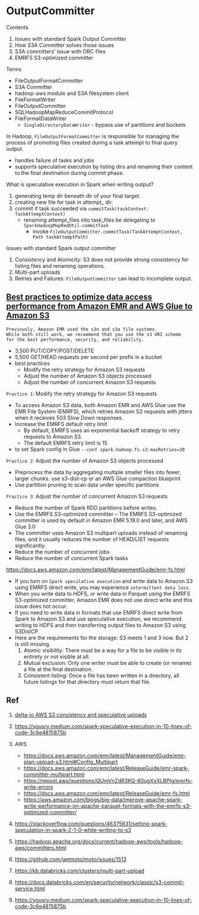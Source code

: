 # OutputCommitter

Contents
1. Issues with standard Spark Output Committer
2. How S3A Committer solves those issues
3. S3A committers’ issue with ORC files
4. EMRFS S3-optimized committer


Terms
- FileOutputFormatCommitter
- S3A Committer
- hadoop-aws module and S3A filesystem client
- FileFormatWriter
- FileOutputCommitter
- SQLHadoopMapReduceCommitProtocol
- FileFormatDataWriter
  - `SingleDirectoryDataWriter` - bypass use of partitions and buckets
  


In Hadoop, `FileOutputFormatCommitter` is responsible for managing the process
of promoting files created during a task attempt to final query output.
- handles failure of tasks and jobs
- supports speculative execution by listing dirs and renaming their content
to the final destination during commit phase.

What is speculative execution in Spark when writing output?


1. generating temp dir beneath dir of your final target.
2. creating new file for task in attempt_ dir.
3. commit if task succeeded via `commitTask(taskContext: TaskAttemptContext)`
   - renaming attempt_files into task_files be delegating to `SparkHadoopMapRedUtil.commitTask`
     - invoke `FileOutputCommitter.commitTask(TaskAttemptContext, Path taskAttemptPath)`

Issues with standard Spark output committer
1. Consistency and Atomicity: S3 does not provide strong consistency for listing files and renaming operations.
2. Multi-part uploads
3. Retries and Failures: `FileOutputCommitter` can lead to incomplete output.

## [Best practices to optimize data access performance from Amazon EMR and AWS Glue to Amazon S3](https://aws.amazon.com/blogs/big-data/best-practices-to-optimize-data-access-performance-from-amazon-emr-and-aws-glue-to-amazon-s3/)

```
Previously, Amazon EMR used the s3n and s3a file systems. 
While both still work, we recommend that you use the s3 URI scheme 
for the best performance, security, and reliability.
```

- 3,500 PUT/COPY/POST/DELETE
- 5,500 GET/HEAD requests per second per prefix in a bucket
- best practices
  - Modify the retry strategy for Amazon S3 requests
  - Adjust the number of Amazon S3 objects processed
  - Adjust the number of concurrent Amazon S3 requests

`Practice 1`: Modify the retry strategy for Amazon S3 requests
- To access Amazon S3 data, both Amazon EMR and AWS Glue use the EMR File System (EMRFS), 
which retries Amazon S3 requests with jitters when it receives 503 Slow Down responses.
- Increase the EMRFS default retry limit
  - By default, EMRFS uses an exponential backoff strategy to retry requests to Amazon S3. 
  - The default EMRFS retry limit is 15
- to set Spark config in Glue `--conf spark.hadoop.fs.s3.maxRetries=20`

`Practice 2`: Adjust the number of Amazon S3 objects processed
- Preprocess the data by aggregating multiple smaller files into fewer, larger chunks. 
use s3-dist-cp or an AWS Glue compaction blueprint
- Use partition pruning to scan data under specific partitions


`Practice 3`: Adjust the number of concurrent Amazon S3 requests
- Reduce the number of Spark RDD partitions before writes.
- Use the EMRFS S3-optimized committer – The EMRFS S3-optimized committer is used by default in Amazon EMR 5.19.0 and later, and AWS Glue 3.0
- The committer uses Amazon S3 multipart uploads instead of renaming files, and it usually reduces the number of HEAD/LIST requests significantly.
- Reduce the number of concurrent jobs
- Reduce the number of concurrent Spark tasks

https://docs.aws.amazon.com/emr/latest/ManagementGuide/emr-fs.html
- If you turn on `Spark speculative execution` and write data to Amazon S3 using EMRFS direct write, 
you may experience `intermittent data loss`. 
- When you write data to HDFS, or write data in Parquet using the EMRFS S3-optimized committer, 
Amazon EMR does not use direct write and this issue does not occur.
- If you need to write data in formats that use EMRFS direct write from Spark to Amazon S3 and use speculative execution, 
we recommend writing to HDFS and then transferring output files to Amazon S3 using S3DistCP.
- Here are the requirements for the storage: S3 meets 1 and 3 now. But 2 is still missing.
  1. Atomic visibility: There must be a way for a file to be visible in its entirety or not visible at all. 
  2. Mutual exclusion: Only one writer must be able to create (or rename) a file at the final destination. 
  3. Consistent listing: Once a file has been written in a directory, all future listings for that directory must return that file.


## Ref
1. [delta-io AWS S3 consistency and speculative uploads](https://github.com/delta-io/delta/issues/645)
2. https://yousry.medium.com/spark-speculative-execution-in-10-lines-of-code-3c6e4815875b
3. AWS
   - https://docs.aws.amazon.com/emr/latest/ManagementGuide/emr-plan-upload-s3.html#Config_Multipart
   - https://docs.aws.amazon.com/emr/latest/ReleaseGuide/emr-spark-committer-multipart.html
   - https://repost.aws/questions/QUmVnZdR3KQ-60ugXxXLBPIg/emrfs-write-errors
   - https://docs.aws.amazon.com/emr/latest/ReleaseGuide/emr-fs.html
   - https://aws.amazon.com/blogs/big-data/improve-apache-spark-write-performance-on-apache-parquet-formats-with-the-emrfs-s3-optimized-committer/

4. https://stackoverflow.com/questions/46375631/setting-spark-speculation-in-spark-2-1-0-while-writing-to-s3
5. https://hadoop.apache.org/docs/current/hadoop-aws/tools/hadoop-aws/committers.html
6. https://github.com/getmoto/moto/issues/1513
7. https://kb.databricks.com/clusters/multi-part-upload
8. https://docs.databricks.com/en/security/network/classic/s3-commit-service.html
9. https://yousry.medium.com/spark-speculative-execution-in-10-lines-of-code-3c6e4815875b



